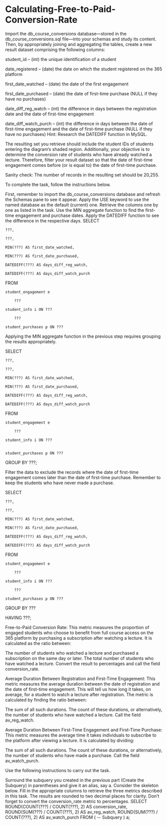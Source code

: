 # Calculating-Free-to-Paid-Conversion-Rate


Import the db_course_conversions database—stored in the db_course_conversions.sql file—into your schemas and study its content. Then, by appropriately joining and aggregating the tables, create a new result dataset comprising the following columns:

student_id – (int) the unique identification of a student

date_registered – (date) the date on which the student registered on the 365 platform

first_date_watched – (date) the date of the first engagement

first_date_purchased – (date) the date of first-time purchase (NULL if they have no purchases)

date_diff_reg_watch – (int) the difference in days between the registration date and the date of first-time engagement

date_diff_watch_purch – (int) the difference in days between the date of first-time engagement and the date of first-time purchase (NULL if they have no purchases)
Hint: Research the DATEDIFF function in MySQL.



The resulting set you retrieve should include the student IDs of students entering the diagram’s shaded region. Additionally, your objective is to determine the conversion rate of students who have already watched a lecture. Therefore, filter your result dataset so that the date of first-time engagement comes before (or is equal to) the date of first-time purchase.

Sanity check: The number of records in the resulting set should be 20,255.

To complete the task, follow the instructions below.

First, remember to import the db_course_conversions database and refresh the Schemas pane to see it appear. Apply the USE keyword to use the named database as the default (current) one.
Retrieve the columns one by one as listed in the task. Use the MIN aggregate function to find the first-time engagement and purchase dates. Apply the DATEDIFF function to see the difference in the respective days. 
SELECT 

    ???,
    
    ???,
    
    MIN(???) AS first_date_watched,
    
    MIN(???) AS first_date_purchased,
    
    DATEDIFF(???) AS days_diff_reg_watch,
    
    DATEDIFF(???) AS days_diff_watch_purch
    

FROM

    student_engagement e
    
        ???
        
    student_info i ON ???
    
        ???
        
    student_purchases p ON ???
    
Applying the MIN aggregate function in the previous step requires grouping the results appropriately.

SELECT 

    ???,
    
    ???,
    
    MIN(???) AS first_date_watched,
    
    MIN(???) AS first_date_purchased,
    
    DATEDIFF(???) AS days_diff_reg_watch,
    
    DATEDIFF(???) AS days_diff_watch_purch
    
FROM

    student_engagement e
    
        ???
        
    student_info i ON ???

    
    student_purchases p ON ???
    
GROUP BY ???;

Filter the data to exclude the records where the date of first-time engagement comes later than the date of first-time purchase. Remember to keep the students who have never made a purchase.

SELECT 

    ???,
    
    ???,
    
    MIN(???) AS first_date_watched,
    
    MIN(???) AS first_date_purchased,
    
    DATEDIFF(???) AS days_diff_reg_watch,
    
    DATEDIFF(???) AS days_diff_watch_purch
    
FROM

    student_engagement e
    
        ???
        
    student_info i ON ???
    
        ???
        
    student_purchases p ON ???
    
GROUP BY ???

HAVING ???;






Free-to-Paid Conversion Rate:
This metric measures the proportion of engaged students who choose to benefit from full course access on the 365 platform by purchasing a subscription after watching a lecture. It is calculated as the ratio between:

The number of students who watched a lecture and purchased a subscription on the same day or later.
The total number of students who have watched a lecture.
Convert the result to percentages and call the field conversion_rate.

Average Duration Between Registration and First-Time Engagement:
This metric measures the average duration between the date of registration and the date of first-time engagement. This will tell us how long it takes, on average, for a student to watch a lecture after registration. The metric is calculated by finding the ratio between:

The sum of all such durations.
The count of these durations, or alternatively, the number of students who have watched a lecture.
Call the field av_reg_watch.

Average Duration Between First-Time Engagement and First-Time Purchase:
This metric measures the average time it takes individuals to subscribe to the platform after viewing a lecture. It is calculated by dividing:

The sum of all such durations.
The count of these durations, or alternatively, the number of students who have made a purchase.
Call the field av_watch_purch.

Use the following instructions to carry out the task.

Surround the subquery you created in the previous part (Create the Subquery) in parentheses and give it an alias, say a.
Consider the skeleton below. Fill in the appropriate columns to retrieve the three metrics described in this task. The results are rounded to two decimal places for clarity. Don’t forget to convert the conversion_rate metric to percentages.
SELECT 
    ROUND(COUNT(???) / COUNT(???),
            2) AS conversion_rate,
    ROUND(SUM(???) / COUNT(???),
            2) AS av_reg_watch,
    ROUND(SUM(???) / COUNT(???),
            2) AS av_watch_purch
FROM
    (
        -- Subquery
    ) a;
